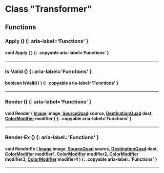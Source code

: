# Class "Transformer"

## Functions

### Apply () {: aria-label='Functions' }
#### void Apply ( ) {: .copyable aria-label='Functions' }

___
### Is·Valid () {: aria-label='Functions' }
#### boolean IsValid ( ) {: .copyable aria-label='Functions' }

___
### Render () {: aria-label='Functions' }
#### void Render ( [Image](Image.md) image, [SourceQuad](SourceQuad.md) source, [DestinationQuad](DestinationQuad.md) dest, [ColorModifier](../ColorModifier.md) modifier ) {: .copyable aria-label='Functions' }

___
### Render·Ex () {: aria-label='Functions' }
#### void RenderEx ( [Image](Image.md) image, [SourceQuad](SourceQuad.md) source, [DestinationQuad](DestinationQuad.md) dest, [ColorModifier](../ColorModifier.md) modifier1, [ColorModifier](../ColorModifier.md) modifier2, [ColorModifier](../ColorModifier.md) modifier3, [ColorModifier](../ColorModifier.md) modifier4 ) {: .copyable aria-label='Functions' }

___